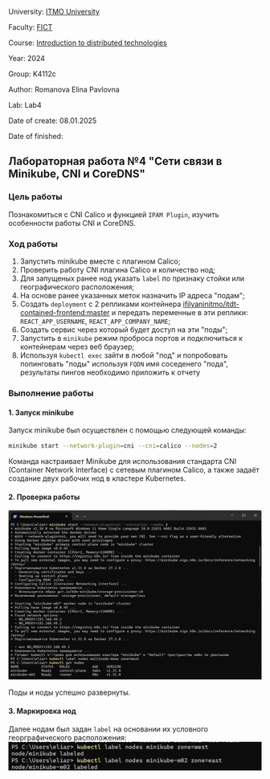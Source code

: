 University: [ITMO University](https://itmo.ru/ru/)

Faculty: [FICT](https://fict.itmo.ru)

Course: [Introduction to distributed technologies](https://github.com/itmo-ict-faculty/introduction-to-distributed-technologies)

Year: 2024

Group: K4112c

Author: Romanova Elina Pavlovna

Lab: Lab4

Date of create: 08.01.2025

Date of finished: 

## Лабораторная работа №4 "Сети связи в Minikube, CNI и CoreDNS"

### Цель работы

Познакомиться с CNI Calico и функцией `IPAM Plugin`, изучить особенности работы CNI и CoreDNS.

### Ход работы

1. Запустить minikube вместе с плагином Calico;
2. Проверить работу CNI плагина Calico и количество нод;
3. Для запущеных ранее нод указать `label` по признаку стойки или географического расположения;
4. На основе ранее указанных меток назначить IP адреса "подам";
5. Cоздать `deployment` с 2 репликами контейнера [ifilyaninitmo/itdt-contained-frontend:master](https://hub.docker.com/repository/docker/ifilyaninitmo/itdt-contained-frontend) и передать переменные в эти реплики: `REACT_APP_USERNAME`, `REACT_APP_COMPANY_NAME`;
6. Создать сервис через который будет доступ на эти "поды";
7. Запустить в `minikube` режим проброса портов и подключиться к контейнерам через веб браузер;
8. Используя `kubectl exec` зайти в любой "под" и попробовать попинговать "поды" используя `FQDN` имя соседенего "пода", результаты пингов необходимо приложить к отчету

### Выполнение работы

#### 1. Запуск minikube

Запуск minikube был осуществлен с помощью следующей команды:

```bash
minikube start --network-plugin=cni --cni=calico --nodes=2
```

Команда настраивает Minikube для использования стандарта CNI (Container Network Interface) с сетевым плагином Calico, а также задаёт создание двух рабочих нод в кластере Kubernetes.

#### 2. Проверка работы

![image](./pic1.png)

Поды и ноды успешно развернуты.

#### 3. Маркировка нод

Далее нодам был задан `label` на основании их условного георграфического расположения:
![image](./pic2.png)

